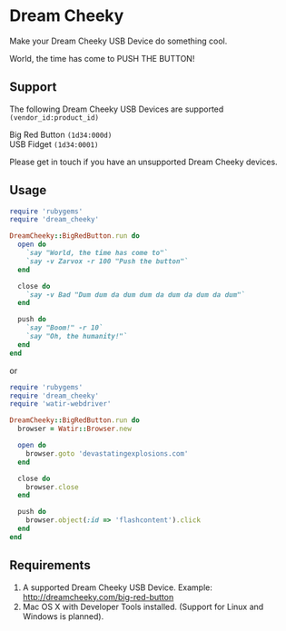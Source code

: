 # Dream Cheeky

Make your Dream Cheeky USB Device do something cool.

World, the time has come to PUSH THE BUTTON!

## Support
The following Dream Cheeky USB Devices are supported `(vendor_id:product_id)`

Big Red Button ``(1d34:000d)``  
USB Fidget ``(1d34:0001)``  

Please get in touch if you have an unsupported Dream Cheeky devices.

## Usage

```ruby
require 'rubygems'
require 'dream_cheeky'

DreamCheeky::BigRedButton.run do
  open do
    `say "World, the time has come to"`
    `say -v Zarvox -r 100 "Push the button"`
  end

  close do
    `say -v Bad "Dum dum da dum dum da dum da dum da dum"`
  end

  push do
    `say "Boom!" -r 10`
    `say "Oh, the humanity!"`
  end
end
```

or

```ruby
require 'rubygems'
require 'dream_cheeky'
require 'watir-webdriver'

DreamCheeky::BigRedButton.run do
  browser = Watir::Browser.new

  open do
    browser.goto 'devastatingexplosions.com'
  end

  close do
    browser.close
  end

  push do
    browser.object(:id => 'flashcontent').click
  end
end
```

## Requirements

1. A supported Dream Cheeky USB Device. Example: http://dreamcheeky.com/big-red-button
2. Mac OS X with Developer Tools installed. (Support for Linux and Windows is planned).
